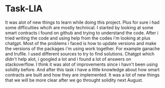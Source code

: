 # Task-LIA

It was alot of new things to learn while doing this project. Plus for sure i had some difficulties whcih are mostly technical.
I started by looking at some smart contracts i found on github and trying to understand the code. After i tried writing the code and using help from the codes i'm looking at plus chatgpt.
Most of the problems i faced is how to update versions and make the versions of the packages i'm using work together.
For example ganache and truflle.
I used different sources to try to find solutions. Chatgpt which didn't help alot, i googled a lot and i found a lot of answers on stackoverflow.
I think it was alot of improvements since i havn't been using solidity before. And after this task i have a little knowledge about how smart contracts are built and how they are implemented.
It was a lot of new things that we will be more clear after we go throught solidity next August.
